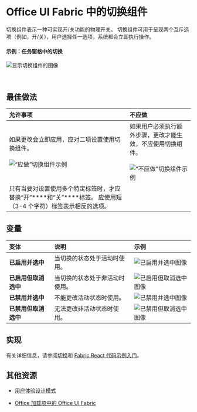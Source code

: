 # <a name="toggle-component-in-office-ui-fabric"></a>Office UI Fabric 中的切换组件

切换组件表示一种可实现开/关功能的物理开关。 切换组件可用于呈现两个互斥选项（例如，开/关），用户选择任一选项，系统都会立即执行操作。
  
#### <a name="example-toggle-in-a-task-pane"></a>示例：任务窗格中的切换


![显示切换组件的图像](../../images/overview_withApp_toggle.png)

<br/>

## <a name="best-practices"></a>最佳做法

|**允许事项**|**不应做**|
|:------------|:--------------|
|如果更改会立即应用，应对二项设置使用切换组件。<br/><br/>![“应做”切换组件示例](../../images/toggleDo.png)<br/>|如果用户必须执行额外步骤，更改才能生效，不应使用切换组件。<br/><br/>![“不应做”切换组件示例](../../images/toggleDont.png)<br/>|
|只有当要对设置使用多个特定标签时，才应替换“开”****和“关”****标签。 应使用短（3-4 个字符）标签表示相反的选项。| |

## <a name="variants"></a>变量

|**变体**|**说明**|**示例**|
|:------------|:--------------|:----------|
|**已启用并选中**|当切换的状态处于活动时使用。|![已启用并选中图像](../../images/toggleEnabledOn.png)<br/>|
|**已启用但取消选中**|当切换的状态处于非活动时使用。|![已启用但取消选中图像](../../images/toggleEnabledOff.png)<br/>|
|**已禁用并选中**|不能更改活动状态时使用。|![已禁用并选中图像](../../images/toggleDisabledOn.png)<br/>|
|**已禁用但取消选中**|无法更改非活动状态时使用。|![已禁用但取消选中图像](../../images/toggleDisabledOff.png)<br/>|

## <a name="implementation"></a>实现

有关详细信息，请参阅[切换](https://dev.office.com/fabric#/components/toggle)和 [Fabric React 代码示例入门](https://github.com/OfficeDev/Word-Add-in-GettingStartedFabricReact)。

## <a name="additional-resources"></a>其他资源

- [用户体验设计模式](https://github.com/OfficeDev/Office-Add-in-UX-Design-Patterns-Code)

- [Office 加载项中的 Office UI Fabric](office-ui-fabric.md)
